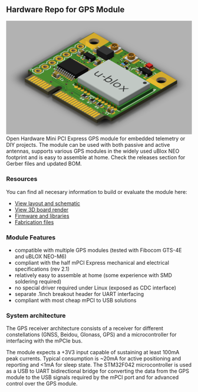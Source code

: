 ## Hardware Repo for GPS Module 
![board](/assets/board_view1.PNG)
Open Hardware Mini PCI Express GPS module for embedded telemetry or DIY projects.
The module can be used with both passive and active antennas, supports various GPS modules in the widely used uBlox NEO footprint and is easy to assemble at home.
Check the releases section for Gerber files and updated BOM.

### Resources
You can find all necesary information to build or evaluate the module here:
   - [View layout and schematic](https://cadlab.io/project/1666) 
   - [View 3D board render](https://a360.co/2FOFA9d)
   - [Firmware and libraries](https://github.com/vd-rd/fw_mpcie_gps)
   - [Fabrication files](https://github.com/vd-rd/hw_mpcie_gps/releases)

### Module Features
   * compatible with multiple GPS modules (tested with Fibocom GTS-4E and uBLOX NEO-M6)
   * compliant with the half mPCI Express mechanical and electrical specifications (rev 2.1)
   * relatively easy to assemble at home (some experience with SMD soldering required)
   * no special driver required under Linux (exposed as CDC interface)
   * separate .1inch breakout header for UART interfacing
   * compliant with most cheap mPCI to USB solutions

### System architecture
The GPS receiver architecture consists of a receiver for different constellations (GNSS, Beidou, Glonass, GPS) and a microcontroller for interfacing with the mPCIe bus.

The module expects a +3V3 input capable of sustaining at least 100mA peak currents. Typical consumption is ~20mA for active positioning and reporting and <1mA for sleep state.
The STM32F042 microcontroller is used as a USB to UART bidirectional bridge for converting the data from the GPS module to the USB signals required by the mPCI port and for advanced control over the GPS module.


